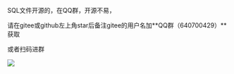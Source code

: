 SQL文件开源的，在QQ群，开源不易，

请在gitee或github左上角star后备注gitee的用户名加**QQ群（640700429）**获取

或者扫码进群

![](https://gitee.com/virus010101/linfeng-community/raw/master/images/qrcode.jpg)